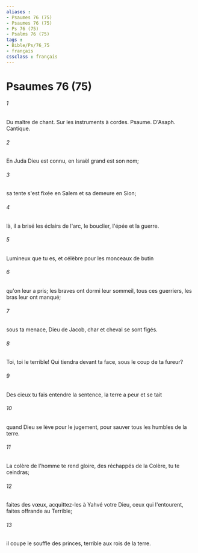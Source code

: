 ```yaml
---
aliases : 
- Psaumes 76 (75)
- Psaumes 76 (75)
- Ps 76 (75)
- Psalms 76 (75)
tags : 
- Bible/Ps/76_75
- français
cssclass : français
---
```


# Psaumes 76 (75)

###### 1
Du maître de chant. Sur les instruments à cordes. Psaume. D'Asaph. Cantique.
###### 2
En Juda Dieu est connu, en Israël grand est son nom;
###### 3
sa tente s'est fixée en Salem et sa demeure en Sion;
###### 4
là, il a brisé les éclairs de l'arc, le bouclier, l'épée et la guerre.
###### 5
Lumineux que tu es, et célèbre pour les monceaux de butin
###### 6
qu'on leur a pris; les braves ont dormi leur sommeil, tous ces guerriers, les bras leur ont manqué;
###### 7
sous ta menace, Dieu de Jacob, char et cheval se sont figés.
###### 8
Toi, toi le terrible! Qui tiendra devant ta face, sous le coup de ta fureur?
###### 9
Des cieux tu fais entendre la sentence, la terre a peur et se tait
###### 10
quand Dieu se lève pour le jugement, pour sauver tous les humbles de la terre.
###### 11
La colère de l'homme te rend gloire, des réchappés de la Colère, tu te ceindras;
###### 12
faites des vœux, acquittez-les à Yahvé votre Dieu, ceux qui l'entourent, faites offrande au Terrible;
###### 13
il coupe le souffle des princes, terrible aux rois de la terre.
